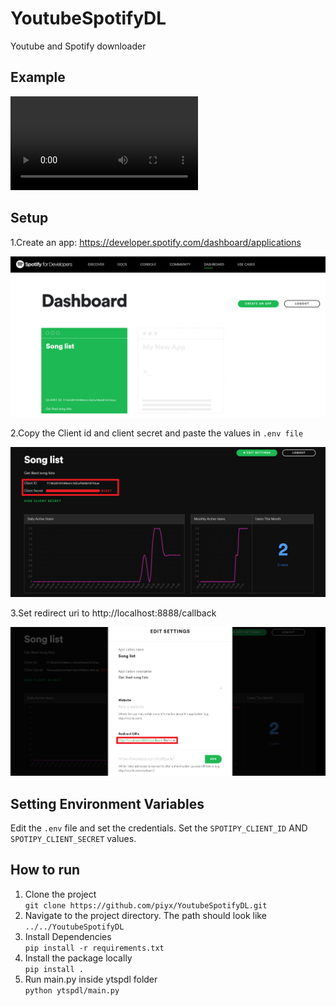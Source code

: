 # YoutubeSpotifyDL

Youtube and Spotify downloader

## Example

![](images/example.mp4)

## Setup

1.Create an app: https://developer.spotify.com/dashboard/applications

![](images/setup.png)

2.Copy the Client id and client secret and paste the values in `.env file`

![](images/copy.png)

3.Set redirect uri to http://localhost:8888/callback

![](images/redirecturi.png)

## Setting Environment Variables

Edit the `.env` file and set the credentials.
Set the `SPOTIPY_CLIENT_ID` AND `SPOTIPY_CLIENT_SECRET` values.


## How to run

1. Clone the project  
`git clone https://github.com/piyx/YoutubeSpotifyDL.git`  
2. Navigate to the project directory. The path should look like  
`../../YoutubeSpotifyDL`
3. Install Dependencies  
`pip install -r requirements.txt`
4. Install the package locally  
`pip install .`
5. Run main.py inside ytspdl folder  
`python ytspdl/main.py`